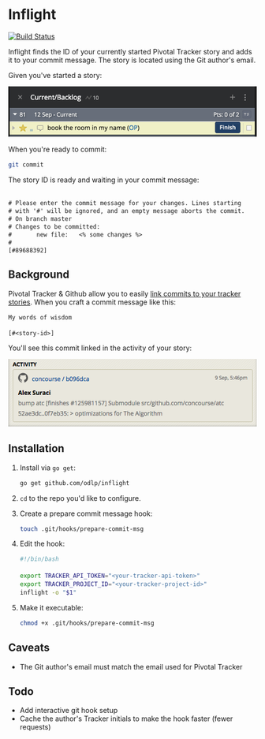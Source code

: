 # Inflight

[![Build Status](https://travis-ci.org/odlp/inflight.svg?branch=master)](https://travis-ci.org/odlp/inflight)

Inflight finds the ID of your currently started Pivotal Tracker story and adds it to your commit message. The story is located using the Git author's email.

Given you've started a story:

![Tracker commit example](assets/started-story-example.png)

When you're ready to commit:

```sh
git commit
```

The story ID is ready and waiting in your commit message:

```

# Please enter the commit message for your changes. Lines starting
# with '#' will be ignored, and an empty message aborts the commit.
# On branch master
# Changes to be committed:
#       new file:   <% some changes %>
#
[#89688392]
```

## Background

Pivotal Tracker & Github allow you to easily [link commits to your tracker stories](http://www.pivotaltracker.com/blog/guide-githubs-service-hook-tracker/). When you craft a commit message like this:

```
My words of wisdom

[#<story-id>]
```

You'll see this commit linked in the activity of your story:

![Tracker commit example](assets/tracker-commit-example.png)


## Installation

1. Install via `go get`:

    ```sh
    go get github.com/odlp/inflight
    ```

2. `cd` to the repo you'd like to configure.

3. Create a prepare commit message hook:

    ```sh
    touch .git/hooks/prepare-commit-msg
    ```

4. Edit the hook:

    ```sh
    #!/bin/bash

    export TRACKER_API_TOKEN="<your-tracker-api-token>"
    export TRACKER_PROJECT_ID="<your-tracker-project-id>"
    inflight -o "$1"
    ```

5. Make it executable:

    ```sh
    chmod +x .git/hooks/prepare-commit-msg
    ```

## Caveats

- The Git author's email must match the email used for Pivotal Tracker

## Todo

- Add interactive git hook setup
- Cache the author's Tracker initials to make the hook faster (fewer requests)
